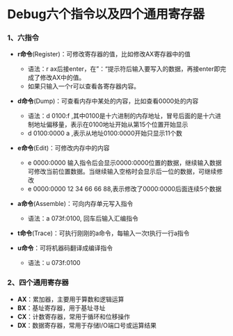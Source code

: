 # Debug六个指令以及四个通用寄存器

### 1、六指令

- **r命令**(Register)：可修改寄存器的值，比如修改AX寄存器中的值
  - 语法：r ax后接enter，在”：“提示符后输入要写入的数据，再接enter即完成了修改AX中的值。
  - 如果只输入一个r可以查看各寄存器内容。

- **d命令**(Dump)：可查看内存中某处的内容，比如查看0000处的内容
  - 语法：d 0100:f ,其中0100是十六进制的内存地址，冒号后面的是十六进制地址偏移量，表示在0100地址开始从第15个位置开始显示
  - d 0100:0000 a ,表示从地址0100:0000开始只显示11个数
- **e命令**(Edit)：可修改内存中的内容
  - e 0000:0000	输入指令后会显示0000:0000位置的数据，继续输入数据可修改当前位置数据。当继续输入空格时会显示后一位的数据，可继续修改
  - e 0000:0000 12 34 66 66 88,表示修改了0000:0000后面连续5个数据
- **a命令**(Assemble)：可向内存单元写入指令
  - 语法：a 073f:0100, 回车后输入汇编指令
- **t命令**(Trace)：可执行刚刚的a命令，每输入一次t执行一行a指令

- **u命令**：可将机器码翻译成编译指令
  - 语法：u 073f:0100

### 2、四个通用寄存器

- **AX**：累加器，主要用于算数和逻辑运算
- **BX**：基址寄存器，用于基址寻址
- **CX**：计数寄存器，常用于循环和位移操作
- **DX**：数据寄存器，常用于存储I/O端口号或运算结果